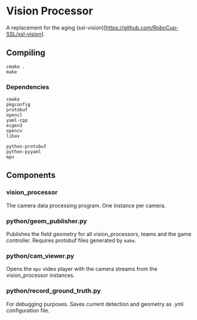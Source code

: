 # Vision Processor
A replacement for the aging (ssl-vision)[https://github.com/RoboCup-SSL/ssl-vision].


## Compiling

    cmake .
    make

### Dependencies

    cmake
    pkgconfig
    protobuf
    opencl
    yaml-cpp
    eigen3
    opencv
    libav

    python-protobuf
    python-pyyaml
    mpv


## Components

### vision_processor
The camera data processing program. One instance per camera.

### python/geom_publisher.py
Publishes the field geometry for all vision_processors, teams and the game controller.
Requires protobuf files generated by `make`.

### python/cam_viewer.py
Opens the `mpv` video player with the camera streams from the vision_processor instances.

### python/record_ground_truth.py
For debugging purposes. Saves current detection and geometry as .yml configuration file.
